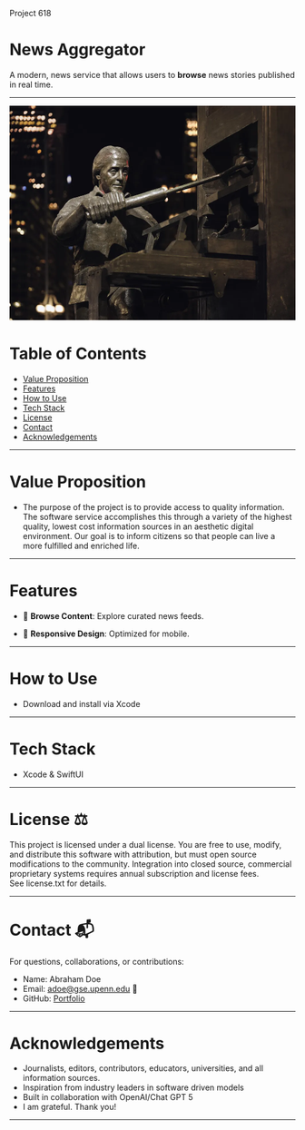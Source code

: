 Project 618 

# News Aggregator

A modern, news service that allows users to **browse** news stories published in real time.  

---

![alt text](franklin_printing_press.webp)

# Table of Contents
- [Value Proposition](#value-proposition) 
- [Features](#features) 
- [How to Use](#how-to-use)  
- [Tech Stack](#tech-stack)
- [License](#license)
- [Contact](#contact)
- [Acknowledgements](#acknowledgements)

---

# Value Proposition 
- The purpose of the project is to provide access to quality information. The software service accomplishes this through a variety of the highest quality, lowest cost information sources in an aesthetic digital environment. Our goal is to inform citizens so that people can live a more fulfilled and enriched life. 

---

# Features
- 🔎 **Browse Content**: Explore curated news feeds.  
<!-- Under development: 💬 **Community Interaction**: Comment, like, and engage in discussions. -->
<!-- 🔗 **Social Sharing**: Distribute content across social media or within the platform. -->
- 📱 **Responsive Design**: Optimized for mobile.  

---

# How to Use 
- Download and install via Xcode

---

# Tech Stack 
- Xcode & SwiftUI 

---

# License ⚖️ 
This project is licensed under a dual license. 
You are free to use, modify, and distribute this software with attribution, but must open source modifications to the community. Integration into closed source, commercial proprietary systems requires annual subscription and license fees.  
See license.txt for details. 

---

# Contact 📬
For questions, collaborations, or contributions:
- Name: Abraham Doe
- Email: adoe@gse.upenn.edu 📧 
- GitHub: [Portfolio](http://github.com/BlackArsenic88)
   
---

# Acknowledgements 
- Journalists, editors, contributors, educators, universities, and all information sources.
- Inspiration from industry leaders in software driven models
- Built in collaboration with OpenAI/Chat GPT 5
- I am grateful. Thank you! 

---
